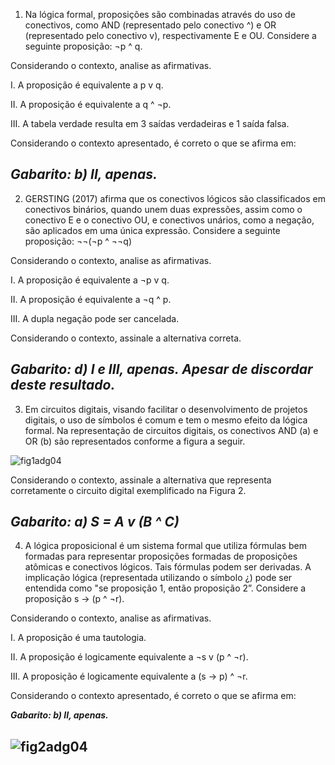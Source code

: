 1) Na lógica formal, proposições são combinadas através do uso de conectivos, como AND (representado pelo conectivo ^) e OR (representado pelo conectivo v), respectivamente E e OU. Considere a seguinte proposição: ¬p ^ q.

Considerando o contexto, analise as afirmativas.

I. A proposição é equivalente a p v q.

II. A proposição é equivalente a q ^ ¬p.

III. A tabela verdade resulta em 3 saídas verdadeiras e 1 saída falsa.

Considerando o contexto apresentado, é correto o que se afirma em:

***Gabarito: b) II, apenas.***
---

2) GERSTING (2017) afirma que os conectivos lógicos são classificados em conectivos binários, quando unem duas expressões, assim como o conectivo E e o conectivo OU, e conectivos unários, como a negação, são aplicados em uma única expressão. Considere a seguinte proposição: ¬¬(¬p ^ ¬¬q)

Considerando o contexto, analise as afirmativas.

I. A proposição é equivalente a ¬p v q.

II. A proposição é equivalente a ¬q ^ p.

III. A dupla negação pode ser cancelada.

Considerando o contexto, assinale a alternativa correta.

***Gabarito: d) I e III, apenas. Apesar de discordar deste resultado.***
---

3) Em circuitos digitais, visando facilitar o desenvolvimento de projetos digitais, o uso de símbolos é comum e tem o mesmo efeito da lógica formal. Na representação de circuitos digitais, os conectivos AND (a) e OR (b) são representados conforme a figura a seguir.

![fig1adg04](link)

Considerando o contexto, assinale a alternativa que representa corretamente o circuito digital exemplificado na Figura 2.

***Gabarito: a) S = A v (B ^ C)***
---

4) A lógica proposicional é um sistema formal que utiliza fórmulas bem formadas para representar proposições formadas de proposições atômicas e conectivos lógicos. Tais fórmulas podem ser derivadas. A implicação lógica (representada utilizando o símbolo ¿) pode ser entendida como "se proposição 1, então proposição 2”. Considere a proposição s -> (p ^ ¬r).

Considerando o contexto, analise as afirmativas.

I. A proposição é uma tautologia.

II. A proposição é logicamente equivalente a ¬s v (p ^ ¬r).

III. A proposição é logicamente equivalente a (s -> p) ^ ¬r.

Considerando o contexto apresentado, é correto o que se afirma em:

***Gabarito: b) II, apenas.***

![fig2adg04](link)
---